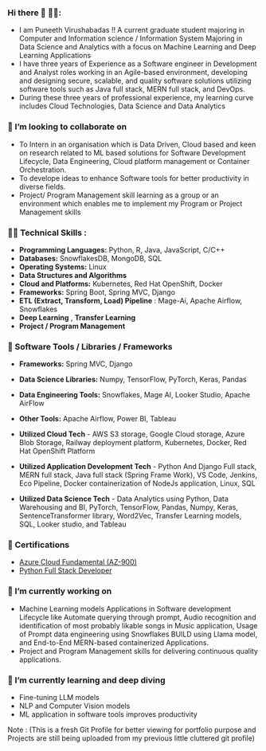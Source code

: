 ### Hi there 👋 🤵‍♂️:
- I am Puneeth Virushabadas !! A current graduate student majoring in Computer and Information science / Information System Majoring in Data Science and Analytics with a focus on Machine Learning and Deep Learning Applications
- I have three years of Experience as a Software engineer in Development and Analyst roles working in an Agile-based environment, developing and designing secure, scalable, and quality software solutions utilizing software tools such as Java full stack, MERN full stack, and DevOps.
- During these three years of professional experience, my learning curve includes Cloud Technologies, Data Science and Data Analytics
  
### 👯 I’m looking to collaborate on
- To Intern in an organisation which is Data Driven, Cloud based and keen on research related to ML based solutions for Software Development Lifecycle, Data Engineering, Cloud platform management or Container Orchestration.
- To develope ideas to enhance Software tools for better productivity in diverse fields.
- Project/ Program Management skill learning as a group or an environment which enables me to implement my Program or Project Management skills

### 👨‍💻 Technical Skills :
- **Programming Languages:** Python, R, Java, JavaScript, C/C++
- **Databases:** SnowflakesDB, MongoDB, SQL
- **Operating Systems:** Linux
- **Data Structures and Algorithms**
- **Cloud and Platforms:** Kubernetes, Red Hat OpenShift, Docker
- **Frameworks:** Spring Boot, Spring MVC, Django
- **ETL (Extract, Transform, Load) Pipeline** : Mage-Ai, Apache Airflow, Snowflakes
- **Deep Learning** , **Transfer Learning**
- **Project / Program Management**

### 🔧 Software Tools / Libraries / Frameworks
- **Frameworks:** Spring MVC, Django
- **Data Science Libraries:** Numpy, TensorFlow, PyTorch, Keras, Pandas
- **Data Engineering Tools:** Snowflakes, Mage AI, Looker Studio, Apache AirFlow
- **Other Tools:** Apache Airflow, Power BI, Tableau

- **Utilized Cloud Tech** - AWS S3 storage, Google Cloud storage, Azure Blob Storage, Railway deployment platform, Kubernetes, Docker, Red Hat OpenShift Platform
- **Utilized Application Development Tech** - Python And Django Full stack, MERN full stack, Java full stack (Spring Frame Work), VS Code, Jenkins, Eco Pipeline, Docker containerization of NodeJs application, Linux, SQL
- **Utilized Data Science Tech** - Data Analytics using Python, Data Warehousing and BI, PyTorch, TensorFlow, Pandas, Numpy, Keras, SentenceTransformer library, Word2Vec, Transfer Learning models, SQL, Looker studio, and Tableau

### 🥇 Certifications
- [Azure Cloud Fundamental (AZ-900)](https://www.credly.com/badges/04afa1b1-f74c-40b8-935d-28cb9ecebaac/public_url)
- [Python Full Stack Developer](https://www.udemy.com/certificate/UC-c3b2f997-cac1-4d7e-a0d4-43dca16710a5/)

### 🔭 I’m currently working on
  - Machine Learning models Applications in Software development Lifecycle like Automate querying through prompt, Audio recognition and identification of most probably likable songs in Music application, Usage of Prompt data engineering using Snowflakes BUILD using Llama model, and End-to-End MERN-based containerized Applications.
  - Project and Program Management skills for delivering continuous quality applications.

### 🌱 I’m currently learning and deep diving
  - Fine-tuning LLM models
  - NLP and Computer Vision models
  - ML application in software tools improves productivity


Note : (This is a fresh Git Profile  for better viewing for portfolio purpose and Projects are still being uploaded from my previous little cluttered git profile)
<!--
**PuneethVP/PuneethVP** is a ✨ _special_ ✨ repository because its `README.md` (this file) appears on your GitHub profile.

Here are some ideas to get you started:

- 🔭 I’m currently working on ...
- 🌱 I’m currently learning ...
- 👯 I’m looking to collaborate on ...
- 🤔 I’m looking for help with ...
- 💬 Ask me about ...
- 📫 How to reach me: ...
- 😄 Pronouns: ...
- ⚡ Fun fact: ...
